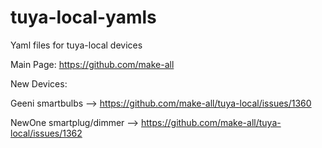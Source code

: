 # tuya-local-yamls
Yaml files for tuya-local devices




Main Page:   https://github.com/make-all


New Devices:

Geeni smartbulbs --> https://github.com/make-all/tuya-local/issues/1360 

NewOne smartplug/dimmer --> https://github.com/make-all/tuya-local/issues/1362
